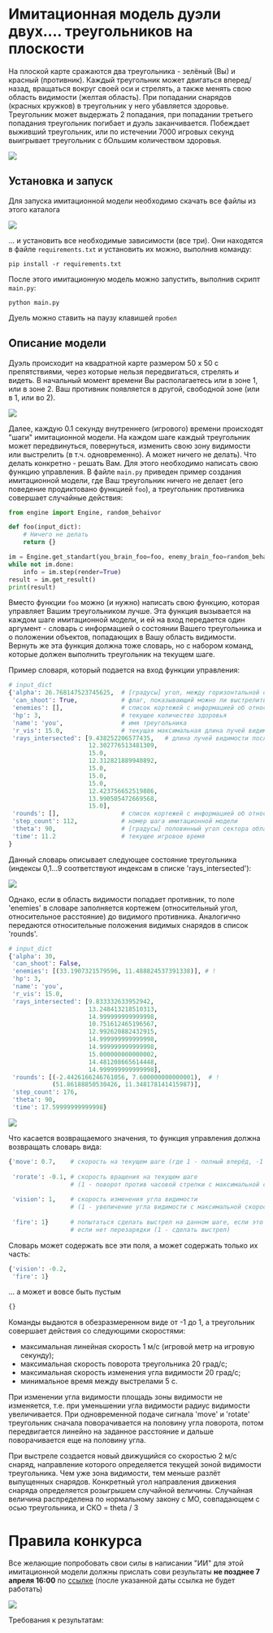 # Имитационная модель дуэли двух.... треугольников на плоскости

На плоской карте сражаются два треугольника - зелёный (Вы) и красный (противник). Каждый треугольник может двигаться вперед/назад, вращаться вокруг своей оси и стрелять, а также менять свою область видимости (желтая область). При попадании снарядов (красных кружков) в треугольник у него убавляется здоровье. Треугольник может выдержать 2 попадания, при попадании третьего попадания треугольник погибает и дуэль заканчивается. Побеждает выживший треугольник, или по истечении 7000 игровых секунд выигрывает треугольник с бОльшим количеством здоровья.

![](imgs/gf.gif)

## Установка и запуск

Для запуска имитационной модели необходимо скачать все файлы из этого каталога

![](imgs/4.png)

... и установить все необходимые зависимости (все три). Они находятся в файле `requirements.txt` и установить их можно, выполнив команду:

```
pip install -r requirements.txt
```

После этого имитационную модель можно запустить, выполнив скрипт `main.py`:
```
python main.py
```
Дуель можно ставить на паузу клавишей `пробел`


## Описание модели

Дуэль происходит на квадратной карте размером 50 х 50 с препятствиями, через которые нельзя передвигаться, стрелять и видеть.
В начальный момент времени Вы располагаетесь или в зоне 1, или в зоне 2. Ваш противник появляется в другой, свободной зоне (или в 1, или во 2). 

![](imgs/3.png)

Далее, каждую 0.1 секунду внутреннего (игрового) времени происходят "шаги" имитационной модели. На каждом шаге каждый треугольник может передвинуться, повернуться, изменить свою зону видимости или выстрелить (в т.ч. одновременно). А может ничего не делать). Что делать конкретно - решать Вам. Для этого необходимо написать свою функцию управления. В файле `main.py` приведен пример создания имитационной модели, где Ваш треугольник ничего не делает (его поведение продиктовано функцией `foo`), а треугольник противника совершает случайные действия:

```python
from engine import Engine, random_behaivor

def foo(input_dict):
    # Ничего не делать
    return {}

im = Engine.get_standart(you_brain_foo=foo, enemy_brain_foo=random_behaivor)
while not im.done:
    info = im.step(render=True)
result = im.get_result()
print(result)
``` 

Вместо функции `foo` можно (и нужно) написать свою функцию, которая управляет Вашим треугольником лучше. Эта функция вызывается на каждом шаге имитационной модели, и ей на вход передается один аргумент - словарь с информацией о состоянии Вашего треугольника и о положении объектов, попадающих в Вашу область видимости. Вернуть же эта функция должна тоже словарь, но с набором команд, которые должен выполнить треугольник на текущем шаге.

Пример словаря, который подается на вход функции управления:
```python
# input_dict
{'alpha': 26.768147523745625,  # [градусы] угол, между горизонтальной осью карты и осью треугольника
 'can_shoot': True,            # флаг, показывающий можно ли выстрелить на данном шаге
 'enemies': [],                # список кортежей с информацией об относительном положении видимых противников
 'hp': 3,                      # текущее количество здоровья
 'name': 'you',                # имя треугольника
 'r_vis': 15.0,                # текущая максимальная длина лучей видимости
 'rays_intersected': [9.438252206577435,   # длина лучей видимости после их пересечений с препятствиями
                      12.302776513481309,
                      15.0,
                      12.312821889940892,
                      15.0,
                      15.0,
                      15.0,
                      12.423756652519886,
                      13.990505472669568,
                      15.0],
 'rounds': [],                 # список кортежей с информацией об относительном положении видимых снарядов
 'step_count': 112,            # номер шага имитационной модели
 'theta': 90,                  # [градусы] половинный угол сектора области видимости
 'time': 11.2                  # текущее игровое время
}
```
Данный словарь описывает следующее состояние треугольника (индексы 0,1...9 соответствуют индексам в списке 'rays_intersected'):

![](imgs/6.png)

Однако, если в область видимости попадает противник, то поле 'enemies' в словаре заполняется кортежем (относительный угол, относительное расстояние) до видимого противника. Аналогично передаются относительные положения видимых снарядов в список 'rounds'.
```python
# input_dict
{'alpha': 30,
 'can_shoot': False,
 'enemies': [(33.1907321579596, 11.488824537391338)], # !
 'hp': 3,
 'name': 'you',
 'r_vis': 15.0,
 'rays_intersected': [9.833332633952942,
                      13.248413218510313,
                      14.999999999999998,
                      10.751612465196567,
                      12.992620882432915,
                      14.999999999999998,
                      14.999999999999998,
                      15.000000000000002,
                      14.481208665614448,
                      14.999999999999998],
 'rounds': [(-2.4426166246761056, 7.600000000000001),  # !
            (51.86188850530426, 11.348178141415987)],
 'step_count': 176,
 'theta': 90,
 'time': 17.59999999999998}
```
![](imgs/7.png)

Что касается возвращаемого значения, то функция управления должна возвращать словарь вида:

```python
{'move': 0.7,    # скорость на текущем шаге (где 1 - полный вперёд, -1 - полный назад) 
 
 'rorate': -0.1, # скорость вращения на текущем шаге 
                 # (1 - поворот против часовой стрелки с максимальной скоростью, -1 - по часовой)
 
 'vision': 1,    # скорость изменения угла видимости 
                 # (1 - увеличение угла видимости с максимальной скоростью, -1 - уменьшение)
 
 'fire': 1}      # попытаться сделать выстрел на данном шаге, если это возмнжно, 
                 # если нет перезарядки (1 - сделать выстрел)
```

Словарь может содержать все эти поля, а может содержать только их часть:
```python
{'vision': -0.2,
 'fire': 1}      
```
... а может и вовсе быть пустым 
```python
{}      
```

Команды выдаются в обезразмеренном виде от -1 до 1, а треугольник совершает действия со следующими скоростями:

 - максимальная линейная скорость 1 м/с (игровой метр на игровую секунду);
 - максимальная скорость поворота треугольника 20 град/с;
 - максимальная скорость изменения угла видимости 20 град/с;
 - минимальное время между выстрелами 5 с.

 
При изменении угла видимости площадь зоны видимости не изменяется, т.е. при уменьшении угла видимости радиус видимости увеличивается. При одновременной подаче сигнала 'move' и 'rotate' треугольник сначала поворачивается на половину угла поворота, потом передвигается линейно на заданное расстояние и дальше поворачивается еще на половину угла.

При выстреле создается новый движущийся со скоростью 2 м/с снаряд, направление которого определяется текущей зоной видимости треугольника. Чем уже зона видимости, тем меньше разлёт выпущенных снарядов. Конкретный угол направления движения снаряда определяется розыгрышем случайной величины. Случайная величина распределена по нормальному закону с МО, совпадающем с осью треугольника, и СКО = theta / 3

# Правила конкурса

Все желающие попробовать свои силы в написании "ИИ" для этой имитационной модели должны прислать сови результаты **не позднее 7 апреля 16:00** по [ссылке](https://www.dropbox.com/request/hCtzOaqvFZoTMYKpDf4P) (после указанной даты ссылка не будет работать)

![](imgs/qr-code.png)

Требования к результатам: 